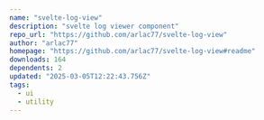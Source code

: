 ```yaml
---
name: "svelte-log-view"
description: "svelte log viewer component"
repo_url: "https://github.com/arlac77/svelte-log-view"
author: "arlac77"
homepage: "https://github.com/arlac77/svelte-log-view#readme"
downloads: 164
dependents: 2
updated: "2025-03-05T12:22:43.756Z"
tags: 
  - ui
  - utility
---
```

